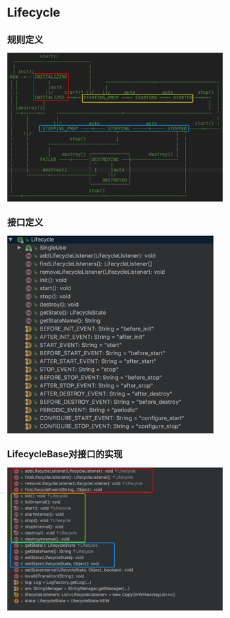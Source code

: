 # Lifecycle

## 规则定义

![image-20180627223314814](../images/999999/image-20180627230114427.png)

## 接口定义

![image-20180627234427205](../images/999999/image-20180627234427205.png)

## LifecycleBase对接口的实现

![image-20180627234053132](../images/999999/image-20180627234053132.png)
